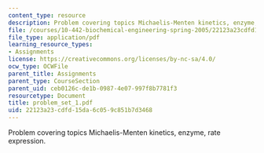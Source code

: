 ```yaml
---
content_type: resource
description: Problem covering topics Michaelis-Menten kinetics, enzyme, rate expression.
file: /courses/10-442-biochemical-engineering-spring-2005/22123a23cdfd15da6c059c851b7d3468_problem_set_1.pdf
file_type: application/pdf
learning_resource_types:
- Assignments
license: https://creativecommons.org/licenses/by-nc-sa/4.0/
ocw_type: OCWFile
parent_title: Assignments
parent_type: CourseSection
parent_uid: ceb0126c-de1b-0987-4e07-997f8b7781f3
resourcetype: Document
title: problem_set_1.pdf
uid: 22123a23-cdfd-15da-6c05-9c851b7d3468
---
```

Problem covering topics Michaelis-Menten kinetics, enzyme, rate expression.